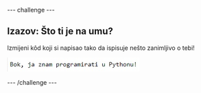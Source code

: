 --- challenge ---

## Izazov: Što ti je na umu?

Izmijeni kôd koji si napisao tako da ispisuje nešto zanimljivo o tebi!

![screenshot](images/me-mind.png)

--- /challenge ---